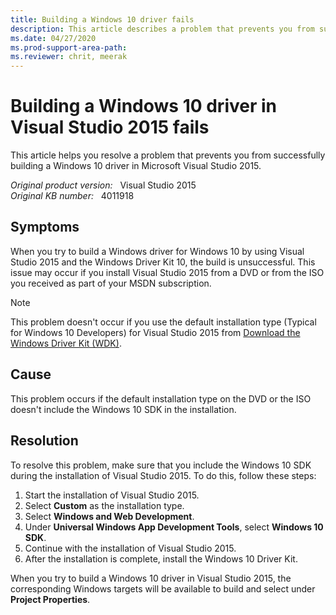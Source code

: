```yaml
---
title: Building a Windows 10 driver fails
description: This article describes a problem that prevents you from successfully building a Windows 10 driver in Visual Studio 2015, and provides a resolution.
ms.date: 04/27/2020
ms.prod-support-area-path:
ms.reviewer: chrit, meerak
---
```

# Building a Windows 10 driver in Visual Studio 2015 fails

This article helps you resolve a problem that prevents you from successfully building a Windows 10 driver in Microsoft Visual Studio 2015.

_Original product version:_ &nbsp; Visual Studio 2015  
_Original KB number:_ &nbsp; 4011918

## Symptoms

When you try to build a Windows driver for Windows 10 by using Visual Studio 2015 and the Windows Driver Kit 10, the build is unsuccessful. This issue may occur if you install Visual Studio 2015 from a DVD or from the ISO you received as part of your MSDN subscription.

> [!NOTE]
> This problem doesn't occur if you use the default installation type (Typical for Windows 10 Developers) for Visual Studio 2015 from [Download the Windows Driver Kit (WDK)](/windows-hardware/drivers/download-the-wdk).  

## Cause

This problem occurs if the default installation type on the DVD or the ISO doesn't include the Windows 10 SDK in the installation.  

## Resolution

To resolve this problem, make sure that you include the Windows 10 SDK during the installation of Visual Studio 2015. To do this, follow these steps:

1. Start the installation of Visual Studio 2015.
2. Select **Custom** as the installation type.
3. Select **Windows and Web Development**.
4. Under **Universal Windows App Development Tools**, select **Windows 10 SDK**.
5. Continue with the installation of Visual Studio 2015.
6. After the installation is complete, install the Windows 10 Driver Kit.

When you try to build a Windows 10 driver in Visual Studio 2015, the corresponding Windows targets will be available to build and select under **Project Properties**.
